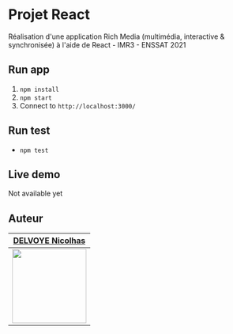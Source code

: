 Projet React
============================================================
Réalisation d'une application Rich Media (multimédia, interactive & synchronisée) à l'aide de React - IMR3 - ENSSAT 2021

Run app
---
1. `npm install`
2. `npm start`
3. Connect to `http://localhost:3000/`

Run test
---
* `npm test`

Live demo
---------
Not available yet

Auteur
------
| <a href="https://github.com/ndelvoye" target="_blank">**DELVOYE Nicolhas**</a> |
| :---: |
| <a href="https://github.com/ndelvoye" target="_blank"><img src="https://avatars0.githubusercontent.com/u/33501606?v3&s=200" width="150" height="150" /></a> | 
